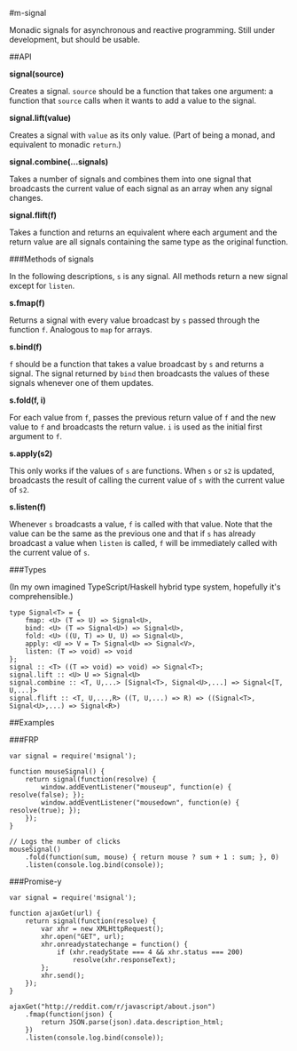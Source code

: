 #m-signal

Monadic signals for asynchronous and reactive programming. Still under development, but should be usable.

##API

**signal(source)**

Creates a signal. `source` should be a function that takes one argument: a function that `source` calls when it wants to add a value to the signal.

**signal.lift(value)**

Creates a signal with `value` as its only value. (Part of being a monad, and equivalent to monadic `return`.)

**signal.combine(...signals)**

Takes a number of signals and combines them into one signal that broadcasts the current value of each signal as an array when any signal changes.

**signal.flift(f)**

Takes a function and returns an equivalent where each argument and the return value are all signals containing the same type as the original function.

###Methods of signals

In the following descriptions, `s` is any signal. All methods return a new signal except for `listen`.

**s.fmap(f)**

Returns a signal with every value broadcast by `s` passed through the function `f`. Analogous to `map` for arrays.

**s.bind(f)**

`f` should be a function that takes a value broadcast by `s` and returns a signal. The signal returned by `bind` then broadcasts the values of these signals whenever one of them updates.

**s.fold(f, i)**

For each value from `f`, passes the previous return value of `f` and the new value to `f` and broadcasts the return value. `i` is used as the initial first argument to `f`.

**s.apply(s2)**

This only works if the values of `s` are functions. When `s` or `s2` is updated, broadcasts the result of calling the current value of `s` with the current value of `s2`.

**s.listen(f)**

Whenever `s` broadcasts a value, `f` is called with that value. Note that the value can be the same as the previous one and that if `s` has already broadcast a value when `listen` is called, `f` will be immediately called with the current value of `s`.

###Types

(In my own imagined TypeScript/Haskell hybrid type system, hopefully it's comprehensible.)

```
type Signal<T> = {
	fmap: <U> (T => U) => Signal<U>,
	bind: <U> (T => Signal<U>) => Signal<U>,
	fold: <U> ((U, T) => U, U) => Signal<U>,
	apply: <U => V = T> Signal<U> => Signal<V>,
	listen: (T => void) => void
};
signal :: <T> ((T => void) => void) => Signal<T>;
signal.lift :: <U> U => Signal<U>
signal.combine :: <T, U,...> [Signal<T>, Signal<U>,...] => Signal<[T, U,...]>
signal.flift :: <T, U,...,R> ((T, U,...) => R) => ((Signal<T>, Signal<U>,...) => Signal<R>)
```

##Examples

###FRP

```
var signal = require('msignal');

function mouseSignal() {
	return signal(function(resolve) {
		window.addEventListener("mouseup", function(e) { resolve(false); });
		window.addEventListener("mousedown", function(e) { resolve(true); });
	});
}

// Logs the number of clicks
mouseSignal()
	.fold(function(sum, mouse) { return mouse ? sum + 1 : sum; }, 0)
	.listen(console.log.bind(console));
```

###Promise-y

```
var signal = require('msignal');

function ajaxGet(url) {
	return signal(function(resolve) {
		var xhr = new XMLHttpRequest();
		xhr.open("GET", url);
		xhr.onreadystatechange = function() {
			if (xhr.readyState === 4 && xhr.status === 200)
				resolve(xhr.responseText);
		};
		xhr.send();
	});
}

ajaxGet("http://reddit.com/r/javascript/about.json")
	.fmap(function(json) {
		return JSON.parse(json).data.description_html;
	})
	.listen(console.log.bind(console));
```
